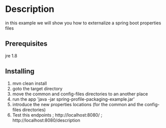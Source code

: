 # Description

in this example we will show you how to externalize a spring boot properties files

## Prerequisites

jre 1.8

## Installing

1. mvn clean install
2. goto the target directory
3. move the common and config-files directories to an another place
4. run the app 'java -jar spring-profile-packaging-example.jar'
5. introduce the new properties locations (for the common and the config-files directories)
6. Test this endpoints ; http://localhost:8080/ ; http://localhost:8080/description

